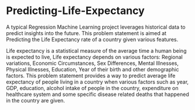 # Predicting-Life-Expectancy

A typical Regression Machine Learning project leverages historical data to predict insights into the future. 
This problem statement is aimed at Predicting the Life Expectancy rate of a country given various features.

Life expectancy is a statistical measure of the average time a human being is expected to live, Life expectancy depends on various factors: Regional variations, Economic Circumstances, Sex Differences, Mental Illnesses, Physical Illnesses, Education, Year of their birth and other demographic factors. This problem statement provides a way to predict average life expectancy of people living in a country when various factors such as year, GDP, education, alcohol intake of people in the country, expenditure on healthcare system and some specific disease related deaths that happened in the country are given.
